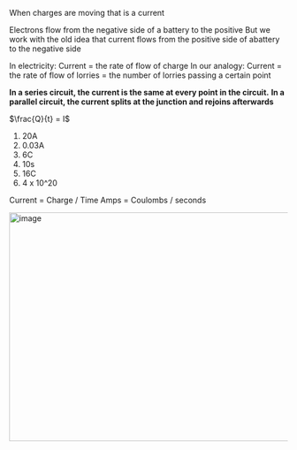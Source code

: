 When charges are moving that is a current

Electrons flow from the negative side of a battery to the positive
But we work with the old idea that current flows from the positive side of abattery to the negative side

In electricity:
  Current = the rate of flow of charge
In our analogy:
  Current =  the rate of flow of lorries = the number of lorries passing a certain point

**In a series circuit, the current is the same at every point in the circuit.**
**In a parallel circuit, the current splits at the junction and rejoins afterwards**

$\frac{Q}{t} = I$

1. 20A
2. 0.03A
3. 6C
4. 10s
5. 16C
6. 4 x 10^20

Current = Charge / Time
Amps = Coulombs / seconds



<img width="600" height="414" alt="image" src="https://github.com/user-attachments/assets/c7c2b882-e437-47f2-8651-8ca8abb45ed1" />
